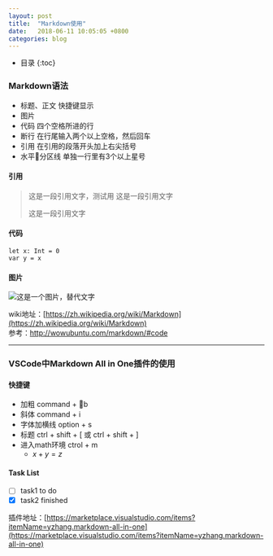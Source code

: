 ```yaml
---
layout: post
title:  "Markdown使用"
date:   2018-06-11 10:05:05 +0800
categories: blog
---
```


* 目录
{:toc}

### Markdown语法
- 标题、正文 快捷键显示
- 图片
- 代码 四个空格所进的行
- 断行  在行尾输入两个以上空格，然后回车
- 引用 在引用的段落开头加上右尖括号
- 水平分区线   单独一行里有3个以上星号

#### 引用 
> 这是一段引用文字，测试用
> 这是一段引用文字
> 
> 这是一段引用文字

#### 代码
    
    let x: Int = 0
    var y = x


#### 图片
![这是一个图片，替代文字](http://iconfont.alicdn.com/t/1527089172740.jpg@200h_200w.jpg)

wiki地址：[https://zh.wikipedia.org/wiki/Markdown](https://zh.wikipedia.org/wiki/Markdown)   
参考：<http://wowubuntu.com/markdown/#code>

***

### VSCode中Markdown All in One插件的使用

#### 快捷键
- 加粗 command + b
- 斜体 command + i
- 字体加横线 option + s
- 标题 ctrl + shift + [ 或 ctrl + shift + ]
- 进入math环境 ctrol + m
  - $x + y = z$

#### Task List
  - [ ] task1 to do
  - [x] task2 finished

插件地址：[https://marketplace.visualstudio.com/items?itemName=yzhang.markdown-all-in-one](https://marketplace.visualstudio.com/items?itemName=yzhang.markdown-all-in-one)
